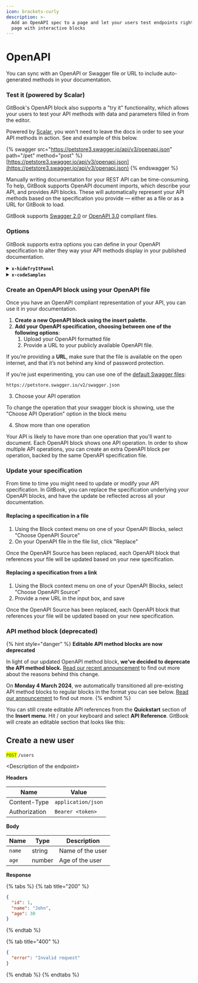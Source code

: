 ```yaml
---
icon: brackets-curly
description: >-
  Add an OpenAPI spec to a page and let your users test endpoints right on the
  page with interactive blocks
---
```


# OpenAPI

You can sync with an OpenAPI or Swagger file or URL to include auto-generated methods in your documentation.

### Test it (powered by Scalar)

GitBook's OpenAPI block also supports a "try it" functionality, which allows your users to test your API methods with data and parameters filled in from the editor.

Powered by [Scalar](https://scalar.com/), you won't need to leave the docs in order to see your API methods in action. See and example of this below.

{% swagger src="https://petstore3.swagger.io/api/v3/openapi.json" path="/pet" method="post" %}
[https://petstore3.swagger.io/api/v3/openapi.json](https://petstore3.swagger.io/api/v3/openapi.json)
{% endswagger %}

Manually writing documentation for your REST API can be time-consuming. To help, GitBook supports OpenAPI document imports, which describe your API, and provides API blocks. These will automatically represent your API methods based on the specification you provide — either as a file or as a URL for GitBook to load.

GitBook supports [Swagger 2.0](https://github.com/OAI/OpenAPI-Specification/blob/main/versions/2.0.md) or [OpenAPI 3.0](https://github.com/OAI/OpenAPI-Specification/blob/main/versions/3.0.3.md) compliant files.

### Options

GitBook supports extra options you can define in your OpenAPI specification to alter they way your API methods display in your published documentation.

<details>

<summary><strong><code>x-hideTryItPanel</code></strong></summary>

Show or hide the “Test it” button for an OpenAPI block.

#### **Values**

`true` | `false`

#### **Root level**

{% code title="openapi.yaml" %}
```yaml
...
x-hideTryItPanel: false
...
```
{% endcode %}

#### **Operation level**

{% code title="openapi.yaml" %}
```yaml
...
paths:
  /user
    get:
      summary: Get the current user
      x-hideTryItPanel: true
...
```
{% endcode %}

</details>

<details>

<summary><strong><code>x-codeSamples</code></strong></summary>

Show or hide code samples for an OpenAPI block Custom code samples are supported, from tools such as [Stainless](https://www.stainless.com/) and more by [configuring the output](support-for-ci-cd-with-api-blocks.md#configure-third-party-tools-and-frameworks) from your tool.

#### Values

&#x20;`true` | `false` | `custom`

#### Root level

{% code title="openapi.yaml" %}
```yaml
...
x-codeSamples: false
...
```
{% endcode %}

#### Operation level

<pre class="language-yaml" data-title="openapi.yaml"><code class="lang-yaml">...
<strong>paths:
</strong>  /user
    get:
      x-codeSamples:
        - lang: 'cURL'
          label: CLI
          source: | 
            curl -L \
            -H 'Authorization: Bearer &#x3C;token>' \
            'https://api.gitbook.com/v1/user'
...
</code></pre>

</details>

### Create an OpenAPI block using your OpenAPI file

Once you have an OpenAPI compliant representation of your API, you can use it in your documentation.

1. **Create a new OpenAPI block using the insert palette.**
2. **Add your OpenAPI specification, choosing between one of the following options**:
   1. Upload your OpenAPI formatted file
   2. Provide a URL to your publicly available OpenAPI file.

If you’re providing a **URL**, make sure that the file is available on the open internet, and that it’s not behind any kind of password protection.

If you’re just experimenting, you can use one of the [default Swagger files](https://petstore.swagger.io/#/):

`https://petstore.swagger.io/v2/swagger.json`

3. Choose your API operation

To change the operation that your swagger block is showing, use the "Choose API Operation" option in the block menu

4. Show more than one operation

Your API is likely to have more than one operation that you'll want to document. Each OpenAPI block shows one API operation. In order to show multiple API operations, you can create an extra OpenAPI block per operation, backed by the same OpenAPI specification file.

### Update your specification

From time to time you might need to update or modify your API specification. In GitBook, you can replace the specification underlying your OpenAPI blocks, and have the update be reflected across all your documentation.

#### Replacing a specification in a file

1. Using the Block context menu on one of your OpenAPI Blocks, select "Choose OpenAPI Source"
2. On your OpenAPI file in the file list, click "Replace"

Once the OpenAPI Source has been replaced, each OpenAPI block that references your file will be updated based on your new specification.

#### Replacing a specification from a link

1. Using the Block context menu on one of your OpenAPI Blocks, select "Choose OpenAPI Source"
2. Provide a new URL in the input box, and save

Once the OpenAPI Source has been replaced, each OpenAPI block that references your file will be updated based on your new specification.

### API method block (deprecated)

{% hint style="danger" %}
**Editable API method blocks are now deprecated**

In light of our updated OpenAPI method block, **we’ve decided to deprecate the API method block.** [Read our recent announcement](https://changelog.gitbook.com/announcements/depreciating-api-method-block) to find out more about the reasons behind this change.

On **Monday 4 March 2024**, we automatically transitioned all pre-existing API method blocks to regular blocks in the format you can see below. [Read our announcement](https://changelog.gitbook.com/announcements/depreciating-api-method-block) to find out more.
{% endhint %}

You can still create editable API references from the **Quickstart** section of the **Insert menu**. Hit / on your keyboard and select **API Reference**. GitBook will create an editable section that looks like this:

## Create a new user

<mark style="color:green;">`POST`</mark> `/users`

\<Description of the endpoint>

**Headers**

| Name          | Value              |
| ------------- | ------------------ |
| Content-Type  | `application/json` |
| Authorization | `Bearer <token>`   |

**Body**

| Name   | Type   | Description      |
| ------ | ------ | ---------------- |
| `name` | string | Name of the user |
| `age`  | number | Age of the user  |

**Response**

{% tabs %}
{% tab title="200" %}
```json
{
  "id": 1,
  "name": "John",
  "age": 30
}
```
{% endtab %}

{% tab title="400" %}
```json
{
  "error": "Invalid request"
}
```
{% endtab %}
{% endtabs %}
